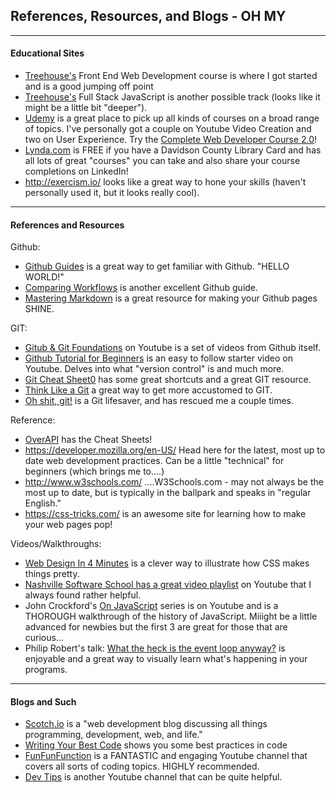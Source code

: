 ## References, Resources, and Blogs - OH MY
***

#### Educational Sites
- [Treehouse's](https://teamtreehouse.com/tracks/front-end-web-development) Front End Web Development course is where I got started and is a good jumping off point
- [Treehouse's](https://teamtreehouse.com/tracks/full-stack-javascript) Full Stack JavaScript is another possible track (looks like it might be a little bit "deeper").
- [Udemy](https://www.udemy.com) is a great place to pick up all kinds of courses on a broad range of topics. I've personally got a couple on Youtube Video Creation and two on User Experience. Try the [Complete Web Developer Course 2.0](https://www.udemy.com/the-complete-web-developer-course-2/)!
- [Lynda.com](https://www.lynda.com/) is FREE if you have a Davidson County Library Card and has all lots of great "courses" you can take and also share your course completions on LinkedIn! 
- http://exercism.io/ looks like a great way to hone your skills (haven't personally used it, but it looks really cool).

***
#### References and Resources 
Github:
- [Github Guides](https://guides.github.com/) is a great way to get familiar with Github. "HELLO WORLD!"
- [Comparing Workflows](https://www.atlassian.com/git/tutorials/comparing-workflows) is another excellent Github guide.
- [Mastering Markdown](https://guides.github.com/features/mastering-markdown/) is a great resource for making your Github pages SHINE.

GIT:
- [Gitub & Git Foundations](https://www.youtube.com/playlist?list=PLg7s6cbtAD15G8lNyoaYDuKZSKyJrgwB-) on Youtube is a set of videos from Github itself.
- [Github Tutorial for Beginners](https://www.youtube.com/watch?v=0fKg7e37bQE) is an easy to follow starter video on Youtube. Delves into what "version control" is and much more.
- [Git Cheat Sheet0](https://www.git-tower.com/blog/git-cheat-sheet/) has some great shortcuts and a great GIT resource.
- [Think Like a Git](http://think-like-a-git.net/) a great way to get more accustomed to GIT.
- [Oh shit, git!](http://ohshitgit.com/) is a Git lifesaver, and has rescued me a couple times.

Reference:
- [OverAPI](http://overapi.com/) has the Cheat Sheets!
- https://developer.mozilla.org/en-US/ Head here for the latest, most up to date web development practices. Can be a little "technical" for beginners (which brings me to....)
- http://www.w3schools.com/ ....W3Schools.com - may not always be the most up to date, but is typically in the ballpark and speaks in "regular English." 
- https://css-tricks.com/ is an awesome site for learning how to make your web pages pop!

Videos/Walkthroughs:
- [Web Design In 4 Minutes](http://jgthms.com/web-design-in-4-minutes/) is a clever way to illustrate how CSS makes things pretty.
- [Nashville Software School has a great video playlist](https://www.youtube.com/playlist?list=PLX0ucpUE_qIOUsxGNEPpP9yonb4zerVIC) on Youtube that I always found rather helpful.
- John Crockford's [On JavaScript](https://www.youtube.com/playlist?list=PL7664379246A246CB) series is on Youtube and is a THOROUGH walkthrough of the history of JavaScript. Miiight be a little advanced for newbies but the first 3 are great for those that are curious...
- Philip Robert's talk: [What the heck is the event loop anyway?](https://www.youtube.com/watch?v=8aGhZQkoFbQ&index=6&list=PLyZreCPOwYNna5TZmIBlSoIpY2lNrF0oA) is enjoyable and a great way to visually learn what's happening in your programs. 

***
#### Blogs and Such
- [Scotch.io](https://scotch.io/) is a "web development blog discussing all things programming, development, web, and life."
- [Writing Your Best Code](http://learn.shayhowe.com/html-css/writing-your-best-code/) shows you some best practices in code 
- [FunFunFunction](https://www.youtube.com/playlist?list=PL0zVEGEvSaeFSwPn06GKArptSxiP1Gff8) is a FANTASTIC and engaging Youtube channel that covers all sorts of coding topics. HIGHLY recommended.
- [Dev Tips](https://www.youtube.com/channel/UCyIe-61Y8C4_o-zZCtO4ETQ) is another Youtube channel that can be quite helpful.
